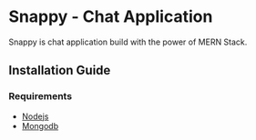 # Snappy - Chat Application 
Snappy is chat application build with the power of MERN Stack. 



## Installation Guide

### Requirements
- [Nodejs](https://nodejs.org/en/download)
- [Mongodb](https://www.mongodb.com/docs/manual/administration/install-community/)








